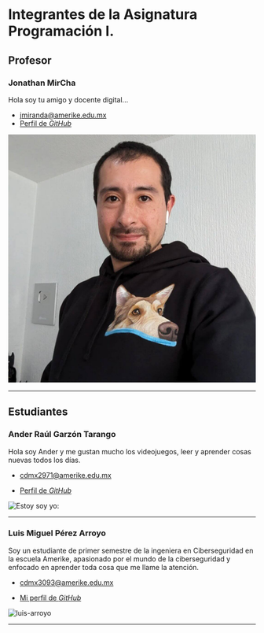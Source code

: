# Integrantes de la Asignatura Programación I.

## Profesor

### Jonathan MirCha

Hola soy tu amigo y docente digital...

- [jmiranda@amerike.edu.mx](jmiranda@amerike.edu.mx)
- [Perfil de _GitHub_](https://github.com/jonmircha)

![Jon](./img/jonmircha.jpg)

---

## Estudiantes

### Ander Raúl Garzón Tarango

Hola soy Ander y me gustan mucho los videojuegos, leer y aprender cosas nuevas todos los días.

- [cdmx2971@amerike.edu.mx](cdmx2971@amerike.edu.mx)

- [Perfil de _GitHub_](https://github.com/AnderrGZ)

![Estoy soy yo:](https://media.discordapp.net/attachments/609256353793441809/1289614291993104414/IMG_0691.jpg?ex=66f97667&is=66f824e7&hm=ed3c2ccc2faa0751c548e2b254f4cbdee88544003d18712be3c922df47c55159&=&format=webp&width=507&height=676git)

---

### Luis Miguel Pérez Arroyo
 
 Soy un estudiante de primer semestre de la ingeniera en Ciberseguridad en la escuela Amerike, apasionado por el mundo de la ciberseguridad y enfocado en aprender toda cosa que me llame la atención.
 
 - [cdmx3093@amerike.edu.mx](cdmx3093@amerike.edu.mx)
 
 - [Mi perfil de _GitHub_](https://github.com/LuisA731)
 
 ![luis-arroyo](https://drive.google.com/thumbnail?id=1q2gqbiEeEcQoYC-3DmjaQlIr29mqjW2i)

 ---